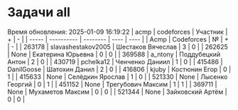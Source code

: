 # Задачи all
Время обновления: 2025-01-09 16:19:22
| acmp  | codeforces | Участник | +    | -    |
| ----- | ---------- | -------- | ---- | ---- |
| Acmp | Codeforces | № | + | - |
| 263178 | slavashestakov2005 | Шестаков Вячеслав | 3 | 0 |
| 262625 | None | Екатерина Юрьевна | 0 | 0 |
| 369588 | a_ntony | Поддубецкий Антон | 2 | 0 |
| 430719 | pchelka12 | Ченченко Даниил | 1 | 0 |
| 415486 | DanilGoose | Шатохин Данил | 2 | 0 |
| 416806 | kjuby | Костюнин Егор | 0 | 1 |
| 415633 | None | Селёдкин Ярослав | 1 | 0 |
| 521330 | None | Лысенко Георгий | 0 | 1 |
| 451152 | None | Трегубович Максим | 1 | 1 |
| 369711 | None | Мухаметов Максим | 0 | 0 |
| 521344 | None | Зайковский Артём | 0 | 0 |
